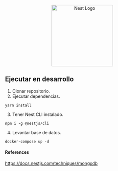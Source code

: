 <p align="center">
  <a href="http://nestjs.com/" target="blank"><img src="https://nestjs.com/img/logo-small.svg" width="200" alt="Nest Logo" /></a>
</p>

## Ejecutar en desarrollo

1. Clonar repositorio.
2. Ejecutar dependencias.

```
yarn install
```

3. Tener Nest CLI instalado.

```
npm i -g @nestjs/cli
```

4. Levantar base de datos.

```
docker-compose up -d
```

#### References

https://docs.nestjs.com/techniques/mongodb
